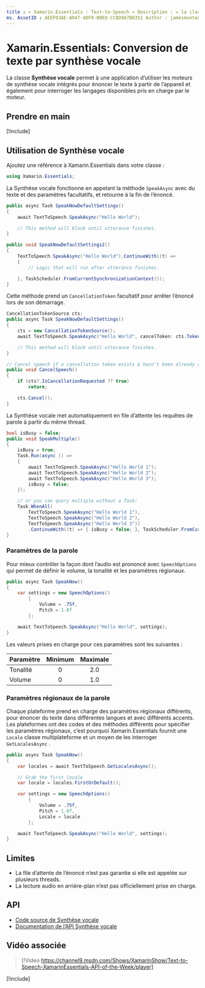 ```yaml
---
title : « Xamarin.Essentials : Text-to-Speech » Description : « la classe TextToSpeech dans Xamarin.Essentials permet à une application d’utiliser les moteurs de conversion de texte par synthèse vocale intégrés pour parler du texte à partir de l’appareil et pour interroger les langues disponibles que le moteur peut prendre en charge. »
ms. AssetID : AEEF03AE-A047-4DF0-B0E8-CC8D9A7B8351 Author : jamesmontemagno ms. Custom : vidéo ms. Author : Jamont ms. Date : 11/04/2018 No-Loc : [ Xamarin.Forms , Xamarin.Essentials ]
---
```


# <a name="xamarinessentials-text-to-speech"></a>Xamarin.Essentials: Conversion de texte par synthèse vocale

La classe **Synthèse vocale** permet à une application d’utiliser les moteurs de synthèse vocale intégrés pour énoncer le texte à partir de l’appareil et également pour interroger les langages disponibles pris en charge par le moteur.

## <a name="get-started"></a>Prendre en main

[!include[](~/essentials/includes/get-started.md)]

## <a name="using-text-to-speech"></a>Utilisation de Synthèse vocale

Ajoutez une référence à Xamarin.Essentials dans votre classe :

```csharp
using Xamarin.Essentials;
```

La Synthèse vocale fonctionne en appelant la méthode `SpeakAsync` avec du texte et des paramètres facultatifs, et retourne à la fin de l’énoncé.

```csharp
public async Task SpeakNowDefaultSettings()
{
    await TextToSpeech.SpeakAsync("Hello World");

    // This method will block until utterance finishes.
}

public void SpeakNowDefaultSettings2()
{
    TextToSpeech.SpeakAsync("Hello World").ContinueWith((t) =>
    {
        // Logic that will run after utterance finishes.

    }, TaskScheduler.FromCurrentSynchronizationContext());
}
```

Cette méthode prend un `CancellationToken` facultatif pour arrêter l’énoncé lors de son démarrage.

```csharp
CancellationTokenSource cts;
public async Task SpeakNowDefaultSettings()
{
    cts = new CancellationTokenSource();
    await TextToSpeech.SpeakAsync("Hello World", cancelToken: cts.Token);

    // This method will block until utterance finishes.
}

// Cancel speech if a cancellation token exists & hasn't been already requested.
public void CancelSpeech()
{
    if (cts?.IsCancellationRequested ?? true)
        return;

    cts.Cancel();
}
```

La Synthèse vocale met automatiquement en file d’attente les requêtes de parole à partir du même thread.

```csharp
bool isBusy = false;
public void SpeakMultiple()
{
    isBusy = true;
    Task.Run(async () =>
    {
        await TextToSpeech.SpeakAsync("Hello World 1");
        await TextToSpeech.SpeakAsync("Hello World 2");
        await TextToSpeech.SpeakAsync("Hello World 3");
        isBusy = false;
    });

    // or you can query multiple without a Task:
    Task.WhenAll(
        TextToSpeech.SpeakAsync("Hello World 1"),
        TextToSpeech.SpeakAsync("Hello World 2"),
        TextToSpeech.SpeakAsync("Hello World 3"))
        .ContinueWith((t) => { isBusy = false; }, TaskScheduler.FromCurrentSynchronizationContext());
}
```

### <a name="speech-settings"></a>Paramètres de la parole

Pour mieux contrôler la façon dont l’audio est prononcé avec `SpeechOptions` qui permet de définir le volume, la tonalité et les paramètres régionaux.

```csharp
public async Task SpeakNow()
{
    var settings = new SpeechOptions()
        {
            Volume = .75f,
            Pitch = 1.0f
        };

    await TextToSpeech.SpeakAsync("Hello World", settings);
}
```

Les valeurs prises en charge pour ces paramètres sont les suivantes :

| Paramètre | Minimum | Maximale |
| --- | :---: | :---: |
| Tonalité | 0 | 2.0 |
| Volume | 0 | 1.0 |

### <a name="speech-locales"></a>Paramètres régionaux de la parole

Chaque plateforme prend en charge des paramètres régionaux différents, pour énoncer du texte dans différentes langues et avec différents accents. Les plateformes ont des codes et des méthodes différents pour spécifier les paramètres régionaux, c’est pourquoi Xamarin.Essentials fournit une `Locale` classe multiplateforme et un moyen de les interroger `GetLocalesAsync` .

```csharp
public async Task SpeakNow()
{
    var locales = await TextToSpeech.GetLocalesAsync();

    // Grab the first locale
    var locale = locales.FirstOrDefault();

    var settings = new SpeechOptions()
        {
            Volume = .75f,
            Pitch = 1.0f,
            Locale = locale
        };

    await TextToSpeech.SpeakAsync("Hello World", settings);
}
```

## <a name="limitations"></a>Limites

- La file d’attente de l’énoncé n’est pas garantie si elle est appelée sur plusieurs threads.
- La lecture audio en arrière-plan n’est pas officiellement prise en charge.

## <a name="api"></a>API

- [Code source de Synthèse vocale](https://github.com/xamarin/Essentials/tree/master/Xamarin.Essentials/TextToSpeech)
- [Documentation de l’API Synthèse vocale](xref:Xamarin.Essentials.TextToSpeech)

## <a name="related-video"></a>Vidéo associée

> [!Video https://channel9.msdn.com/Shows/XamarinShow/Text-to-Speech-XamarinEssentials-API-of-the-Week/player]

[!include[](~/essentials/includes/xamarin-show-essentials.md)]
